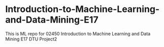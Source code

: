 # Introduction-to-Machine-Learning-and-Data-Mining-E17
This is ML repo for 02450 Introduction to Machine Learning and Data Mining E17 DTU Project2
